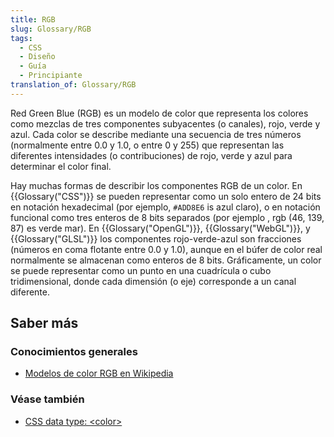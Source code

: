 ```yaml
---
title: RGB
slug: Glossary/RGB
tags:
  - CSS
  - Diseño
  - Guía
  - Principiante
translation_of: Glossary/RGB
---
```

Red Green Blue (RGB) es un modelo de color que representa los colores como mezclas de tres componentes subyacentes (o canales), rojo, verde y azul. Cada color se describe mediante una secuencia de tres números (normalmente entre 0.0 y 1.0, o entre 0 y 255) que representan las diferentes intensidades (o contribuciones) de rojo, verde y azul para determinar el color final.

Hay muchas formas de describir los componentes RGB de un color. En {{Glossary("CSS")}} se pueden representar como un solo entero de 24 bits en notación hexadecimal (por ejemplo, `#ADD8E6` is azul claro), o en notación funcional como tres enteros de 8 bits separados (por ejemplo , rgb (46, 139, 87) es verde mar). En {{Glossary("OpenGL")}}, {{Glossary("WebGL")}}, y {{Glossary("GLSL")}} los componentes rojo-verde-azul son fracciones (números en coma flotante entre 0.0 y 1.0), aunque en el búfer de color real normalmente se almacenan como enteros de 8 bits. Gráficamente, un color se puede representar como un punto en una cuadrícula o cubo tridimensional, donde cada dimensión (o eje) corresponde a un canal diferente.

## Saber más

### Conocimientos generales

- [Modelos de color RGB en Wikipedia](https://es.wikipedia.org/wiki/RGB)

### Véase también

- [CSS data type: \<color>](/es/docs/Web/CSS/color_value)
